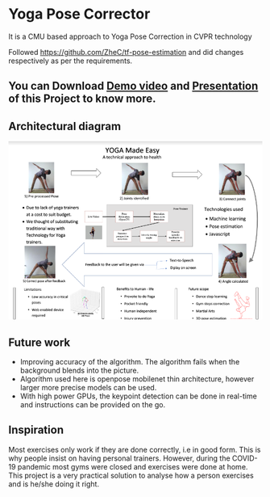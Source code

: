 # Yoga Pose Corrector
It is a CMU based approach to Yoga Pose Correction in CVPR technology

Followed https://github.com/ZheC/tf-pose-estimation and did changes respectively as per the requirements.

## You can Download [Demo video](DEMOvideo.mkv) and [Presentation](Presentation.pdf) of this Project to know more.

## Architectural diagram
![Unable to load image](Architectural%20diagram.png)

## Future work

* Improving accuracy of the algorithm. The algorithm fails when the background blends into the picture. 
* Algorithm used here is openpose mobilenet thin architecture, however larger more precise models can be used.
* With high power GPUs, the keypoint detection can be done in real-time and instructions can be provided on the go.

## Inspiration

Most exercises only work if they are done correctly, i.e in good form. This is why people insist on having personal trainers. However, during the COVID-19 pandemic most gyms were closed and exercises were done at home. This project is a very practical solution to analyse how a person exercises and is he/she doing it right.
